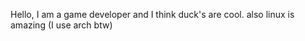 Hello, I am a game developer and I think duck's are cool. 
also linux is amazing (I use arch btw)
<!---
cloudup356/cloudup356 is a ✨ special ✨ repository because its `README.md` (this file) appears on your GitHub profile.
You can click the Preview link to take a look at your changes.
--->
